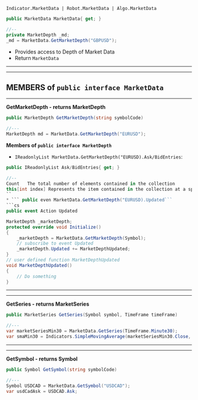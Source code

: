 ```Indicator.MarketData | Robot.MarketData | Algo.MarketData```
```cs 
public MarketData MarketData{ get; }

//--
private MarketDepth _md;
_md = MarketData.GetMarketDepth("GBPUSD");
```
* Provides access to Depth of Market Data
* Return ```MarketData```
---
---
**MEMBERS of ```public interface MarketData```**
---
---
**GetMarketDepth - returns MarketDepth**
```cs
public MarketDepth GetMarketDepth(string symbolCode)

//---
MarketDepth md = MarketData.GetMarketDepth("EURUSD");
```
**Members of ```public interface MarketDepth```**
* ```IReadonlyList MarketData.GetMarketDepth("EURUSD).Ask/BidEntries```:
```cs
public IReadonlyList Ask/BidEntries{ get; }

//--
Count	The total number of elements contained in the collection
this[int index]	Represents the item contained in the collection at a specific index
``
* ``` public even MarketData.GetMarketDepth("EURUSD).Updated```
```cs
public event Action Updated

MarketDepth _marketDepth;
protected override void Initialize()
{
    _marketDepth = MarketData.GetMarketDepth(Symbol);
    // subscribe to event Updated
    _marketDepth.Updated += MarketDepthUpdated;
}
// user defined function MarketDepthUpdated
void MarketDepthUpdated()
{
    // Do something
}
```
---
---
**GetSeries - returns MarketSeries**
```cs
public MarketSeries GetSeries(Symbol symbol, TimeFrame timeFrame)

//---
var marketSeriesMin30 = MarketData.GetSeries(TimeFrame.Minute30);
var smaMin30 = Indicators.SimpleMovingAverage(marketSeriesMin30.Close, 14);
```
---
---
**GetSymbol - returns Symbol**
```cs
public Symbol GetSymbol(string symbolCode)

//---
Symbol USDCAD = MarketData.GetSymbol("USDCAD");
var usdCadAsk = USDCAD.Ask;
```
